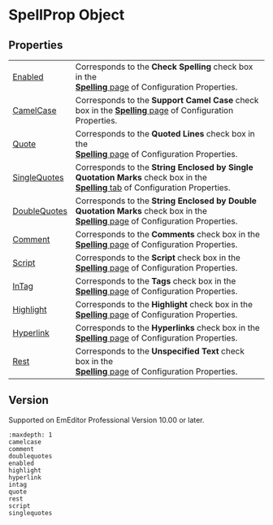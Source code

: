 # SpellProp Object

## Properties

|     |     |
| --- | --- |
| [Enabled](enabled) | Corresponds to the **Check Spelling** check box in the <br> [**Spelling** page](../../dlg/properties/spell/index) of Configuration Properties. |
| [CamelCase](camelcase) | Corresponds to the **Support Camel Case** check box in the [**Spelling** page](../../dlg/properties/spell/index) of Configuration Properties. |
| [Quote](quote) | Corresponds to the **Quoted Lines** check box in the <br> [**Spelling** page](../../dlg/properties/spell/index) of Configuration Properties. |
| [SingleQuotes](singlequotes) | Corresponds to the **String Enclosed by Single Quotation Marks** check box in the <br> [**Spelling** tab](../../dlg/properties/spell/index) of Configuration Properties. |
| [DoubleQuotes](doublequotes) | Corresponds to the **String Enclosed by Double Quotation Marks** check box in the <br> [**Spelling** page](../../dlg/properties/spell/index) of Configuration Properties. |
| [Comment](comment) | Corresponds to the **Comments** check box in the <br> [**Spelling** page](../../dlg/properties/spell/index) of Configuration Properties. |
| [Script](script) | Corresponds to the **Script** check box in the <br> [**Spelling** page](../../dlg/properties/spell/index) of Configuration Properties. |
| [InTag](intag) | Corresponds to the **Tags** check box in the <br> [**Spelling** page](../../dlg/properties/spell/index) of Configuration Properties. |
| [Highlight](highlight) | Corresponds to the **Highlight** check box in the <br> [**Spelling** page](../../dlg/properties/spell/index) of Configuration Properties. |
| [Hyperlink](hyperlink) | Corresponds to the **Hyperlinks** check box in the <br> [**Spelling** page](../../dlg/properties/spell/index) of Configuration Properties. |
| [Rest](rest) | Corresponds to the **Unspecified Text** check box in the <br> [**Spelling** page](../../dlg/properties/spell/index) of Configuration Properties. |

## Version

Supported on EmEditor Professional Version 10.00 or later.


```{toctree}
:maxdepth: 1
camelcase
comment
doublequotes
enabled
highlight
hyperlink
intag
quote
rest
script
singlequotes
```
